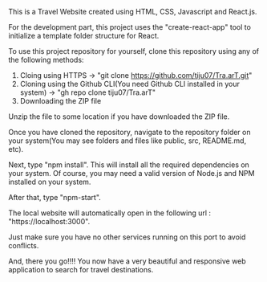 This is a Travel Website created using HTML, CSS, Javascript and React.js.

For the development part, this project uses the "create-react-app" tool to initialize a template folder structure for React.

To use this project repository for yourself, clone this repository using any of the following methods:
  1. Cloing using HTTPS -> "git clone https://github.com/tiju07/Tra.arT.git"
  2. Cloning using the Github CLI(You need Github CLI installed in your system) -> "gh repo clone tiju07/Tra.arT"
  3. Downloading the ZIP file

Unzip the file to some location if you have downloaded the ZIP file.

Once you have cloned the repository, navigate to the repository folder on your system(You may see folders and files like public, src, README.md, etc).

Next, type "npm install". This will install all the required dependencies on your system.
Of course, you may need a valid version of Node.js and NPM installed on your system.

After that, type "npm-start".

The local website will automatically open in the following url : "https://localhost:3000".

Just make sure you have no other services running on this port to avoid conflicts.

And, there you go!!!! You now have a very beautiful and responsive web application to search for travel destinations.
